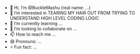- 👋 Hi, I’m @BuckleMashu (real name: ...)
- 👀 I’m interested in TEARING MY HAIR OUT FROM TRYING TO UNDERSTAND HIGH LEVEL CODING LOGIC
- 🌱 I’m currently learning ...
- 💞️ I’m looking to collaborate on ...
- 📫 How to reach me ...
- 😄 Pronouns: ...
- ⚡ Fun fact: ...

<!---
BuckleMashu/BuckleMashu is a ✨ special ✨ repository because its `README.md` (this file) appears on your GitHub profile.
You can click the Preview link to take a look at your changes.
--->
